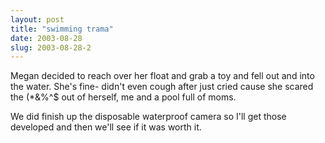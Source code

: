 ```yaml
---
layout: post
title: "swimming trama"
date: 2003-08-28
slug: 2003-08-28-2
---
```


Megan decided to reach over her float and grab a toy and fell out and into the water.  She&apos;s fine- didn&apos;t even cough after just cried cause she scared the (*&%^$ out of herself, me and a pool full of moms.

We did finish up the disposable waterproof camera so I&apos;ll get those developed and then we&apos;ll see if it was worth it.


